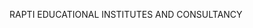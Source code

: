 RAPTI EDUCATIONAL INSTITUTES AND CONSULTANCY

<!---
Prabin082/Prabin082 is a ✨ special ✨ repository because its `README.md` (this file) appears on your GitHub profile.
You can click the Preview link to take a look at your changes.
--->
